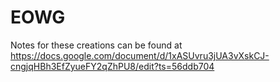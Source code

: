 # EOWG

Notes for these creations can be found at https://docs.google.com/document/d/1xASUvru3jUA3vXskCJ-cngjqHBh3EfZyueFY2qZhPU8/edit?ts=56ddb704